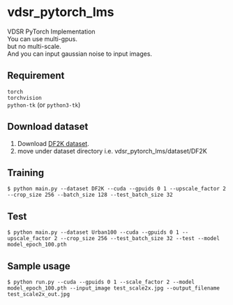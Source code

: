 # vdsr_pytorch_lms
VDSR PyTorch Implementation  
You can use multi-gpus.  
but no multi-scale.  
And you can input gaussian noise to input images.

## Requirement
`torch`  
`torchvision`  
`python-tk` (or `python3-tk`)

## Download dataset
1. Download [DF2K dataset](https://drive.google.com/file/d/1P9pcaGjvq3xiF22GXIq7ciZta3rjZxaY/view?usp=sharing).
2. move under dataset directory i.e. vdsr_pytorch_lms/dataset/DF2K

## Training
```
$ python main.py --dataset DF2K --cuda --gpuids 0 1 --upscale_factor 2 --crop_size 256 --batch_size 128 --test_batch_size 32
```

## Test
```
$ python main.py --dataset Urban100 --cuda --gpuids 0 1 --upscale_factor 2 --crop_size 256 --test_batch_size 32 --test --model model_epoch_100.pth
```

## Sample usage
```
$ python run.py --cuda --gpuids 0 1 --scale_factor 2 --model model_epoch_100.pth --input_image test_scale2x.jpg --output_filename test_scale2x_out.jpg
```

